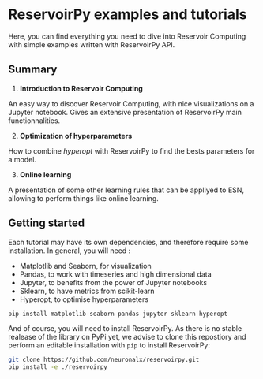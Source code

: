 
# ReservoirPy examples and tutorials

Here, you can find everything you need to dive into Reservoir Computing with simple examples written with ReservoirPy API.

## Summary

1. **Introduction to Reservoir Computing**

An easy way to discover Reservoir Computing, with nice visualizations on a Jupyter notebook. Gives an extensive presentation of ReservoirPy main functionnalities.

2. **Optimization of hyperparameters**

How to combine *hyperopt* with ReservoirPy to find the bests parameters for a model.

3. **Online learning**

A presentation of some other learning rules that can be appliyed to ESN, allowing to perform things like online learning.

## Getting started

Each tutorial may have its own dependencies, and therefore require some installation.
In general, you will need :
- Matplotlib and Seaborn, for visualization
- Pandas, to work with timeseries and high dimensional data
- Jupyter, to benefits from the power of Jupyter notebooks
- Sklearn, to have metrics from scikit-learn
- Hyperopt, to optimise hyperparameters

```bash
pip install matplotlib seaborn pandas jupyter sklearn hyperopt
```

And of course, you will need to install ReservoirPy. As there is no stable realease of the library on PyPi yet, we advise to clone this repostiory and perform an editable installation with `pip` to install ReservoirPy:

```bash
git clone https://github.com/neuronalx/reservoirpy.git
pip install -e ./reservoirpy
```
